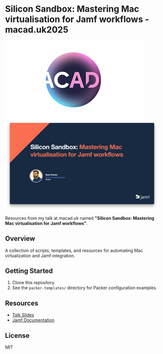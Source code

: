 # Silicon Sandbox: Mastering Mac virtualisation for Jamf workflows - macad.uk2025

![macad.uk2025](img/logo.png)
![appletart](img/slide.png)

Resources from my talk at macad.uk named **"Silicon Sandbox: Mastering Mac virtualisation for Jamf workflows"**.

## Overview

A collection of scripts, templates, and resources for automating Mac virtualization and Jamf integration.

## Getting Started

1. Clone this repository.
2. See the `packer-templates/` directory for Packer configuration examples.

## Resources

- [Talk Slides](URL_TO_SLIDES)
- [Jamf Documentation](https://docs.jamf.com/)

## License

MIT